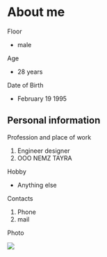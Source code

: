 # About me

Floor
- male

Age
- 28 years

Date of Birth
- February 19 1995

## Personal information

Profession and place of work
1. Engineer designer
2. OOO NEMZ TAYRA

Hobby
- Anything else

Contacts
1. Phone
2. mail

Photo

![](https://sun9-51.userapi.com/impg/rUU8T5jEG64JbRLkjz62yMPvlwFnzI4Tn4308w/ttLxHD9kE1s.jpg?size=400x400&quality=95&sign=2bdfcea2abfb007e503bd5f51b0af365&type=album)